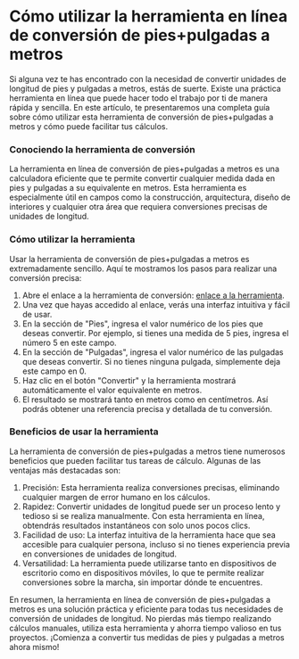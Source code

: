 Cómo utilizar la herramienta en línea de conversión de pies+pulgadas a metros
=============================================================================

Si alguna vez te has encontrado con la necesidad de convertir unidades de longitud de pies y pulgadas a metros, estás de suerte. Existe una práctica herramienta en línea que puede hacer todo el trabajo por ti de manera rápida y sencilla. En este artículo, te presentaremos una completa guía sobre cómo utilizar esta herramienta de conversión de pies+pulgadas a metros y cómo puede facilitar tus cálculos.

### Conociendo la herramienta de conversión

La herramienta en línea de conversión de pies+pulgadas a metros es una calculadora eficiente que te permite convertir cualquier medida dada en pies y pulgadas a su equivalente en metros. Esta herramienta es especialmente útil en campos como la construcción, arquitectura, diseño de interiores y cualquier otra área que requiera conversiones precisas de unidades de longitud.

### Cómo utilizar la herramienta

Usar la herramienta de conversión de pies+pulgadas a metros es extremadamente sencillo. Aquí te mostramos los pasos para realizar una conversión precisa:

1. Abre el enlace a la herramienta de conversión: [enlace a la herramienta](https://www.onlinecalculatorsfree.com/es/convert/feet-inch-to-meter.html).
2. Una vez que hayas accedido al enlace, verás una interfaz intuitiva y fácil de usar.
3. En la sección de "Pies", ingresa el valor numérico de los pies que deseas convertir. Por ejemplo, si tienes una medida de 5 pies, ingresa el número 5 en este campo.
4. En la sección de "Pulgadas", ingresa el valor numérico de las pulgadas que deseas convertir. Si no tienes ninguna pulgada, simplemente deja este campo en 0.
5. Haz clic en el botón "Convertir" y la herramienta mostrará automáticamente el valor equivalente en metros.
6. El resultado se mostrará tanto en metros como en centímetros. Así podrás obtener una referencia precisa y detallada de tu conversión.

### Beneficios de usar la herramienta

La herramienta de conversión de pies+pulgadas a metros tiene numerosos beneficios que pueden facilitar tus tareas de cálculo. Algunas de las ventajas más destacadas son:

1. Precisión: Esta herramienta realiza conversiones precisas, eliminando cualquier margen de error humano en los cálculos.
2. Rapidez: Convertir unidades de longitud puede ser un proceso lento y tedioso si se realiza manualmente. Con esta herramienta en línea, obtendrás resultados instantáneos con solo unos pocos clics.
3. Facilidad de uso: La interfaz intuitiva de la herramienta hace que sea accesible para cualquier persona, incluso si no tienes experiencia previa en conversiones de unidades de longitud.
4. Versatilidad: La herramienta puede utilizarse tanto en dispositivos de escritorio como en dispositivos móviles, lo que te permite realizar conversiones sobre la marcha, sin importar dónde te encuentres.

En resumen, la herramienta en línea de conversión de pies+pulgadas a metros es una solución práctica y eficiente para todas tus necesidades de conversión de unidades de longitud. No pierdas más tiempo realizando cálculos manuales, utiliza esta herramienta y ahorra tiempo valioso en tus proyectos. ¡Comienza a convertir tus medidas de pies y pulgadas a metros ahora mismo!
